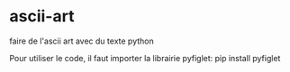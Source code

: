 # ascii-art
faire de l'ascii art avec du texte python


Pour utiliser le code, il faut importer la librairie pyfiglet:
pip install pyfiglet
